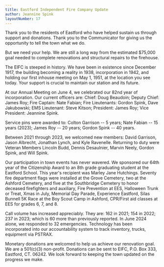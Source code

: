 ```yaml
---
title: Eastford Independent Fire Company Update
author: Jeannine Spink
layoutNumber: 17
---
```


Thank you to the residents of Eastford who have helped sustain us
through support and donations. Thank you to the Communicator for giving
us the opportunity to tell the town what we do.

But we need your help. We are still a long way from the estimated
\$75,000 goal needed to complete renovations and structural repairs to
the firehouse.

The EIFC is steeped in history. We have been in existence since December
1917, the building becoming a reality in 1938, incorporation in 1942,
and holding our first inhouse meeting on May 1, 1951, at the location
you see today. Your support is crucial to maintain our station and its
future.

At our Annual Meeting on June 4, we celebrated our 82nd year of
incorporation. Our current officers are: Chief: Doug Beaudoin; Deputy
Chief: James Roy; Fire Captain: Nate Fabian; Fire Lieutenants: Gordon
Spink, Dave Jakubowski; EMS Lieutenant: Steve Kitson; President: James
Roy; Vice President: Jeannine Spink.

Service pins were awarded to: Colton Garrison -- 5 years; Nate Fabian --
15 years (2023); James Roy -- 20 years; Gordon Spink -- 40 years.

Between 2021 through 2023, we welcomed new members: David Garrison,
Jason Albrecht, Jonathan Lynch, and Kyle Ravenelle. Returning to duty
were Veteran Members Lincoln Budd, Dennis Desaulnier, Marvin Neely,
Gordon Spink, and Will Spink.

Our participation in town events has never wavered. We sponsored our
64th year of the Citizenship Award to an 8th grade graduating student at
the Eastford School. This year's recipient was Marley Jane Hutchings.
Seventy fire department flags were installed at the Grove Cemetery, two
at the Ashford Cemetery, and five at the Southbridge Cemetery to honor
deceased firefighters and auxiliary, Fire Prevention at EES, Halloween
Trunk or Treat, Xmas in July, Memorial Day Parade, Experience Eastford,
Silas Bunnell 5K Race at the Boy Scout Camp in Ashford, CPR/First aid
classes at EES for grades 6, 7, and 8.

Call volume has increased appreciably. They are: 162 in 2021; 154 in
2022; 237 in 2023; which is 60 more than previously reported. In June
2024 alone, we responded to 32 emergencies. Technology has been
incorporated into our accountability system to track inventory, trucks,
equipment via PSTRAX.

Monetary donations are welcomed to help us achieve our renovation goal.
We are a 501(c)(3) non-profit. Donations can be sent to EIFC, P.O. Box
333, Eastford, CT. 06242. We look forward to keeping the town updated on
the progress we make.
